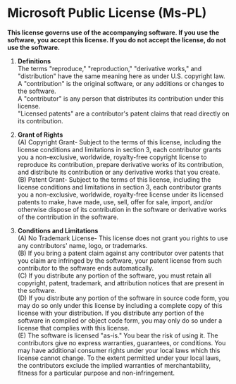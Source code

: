 Microsoft Public License (Ms-PL)
================================

**This license governs use of the accompanying software. If you use the software, you accept this license. If you do not
accept the license, do not use the software.**

1. **Definitions**  
   The terms "reproduce," "reproduction," "derivative works," and "distribution" have the same meaning here as under
   U.S. copyright law.  
   A "contribution" is the original software, or any additions or changes to the software.  
   A "contributor" is any person that distributes its contribution under this license.  
   "Licensed patents" are a contributor's patent claims that read directly on its contribution.

2. **Grant of Rights**  
   (A) Copyright Grant- Subject to the terms of this license, including the license conditions and limitations in
   section 3, each contributor grants you a non-exclusive, worldwide, royalty-free copyright license to reproduce its
   contribution, prepare derivative works of its contribution, and distribute its contribution or any derivative works
   that you create.  
   (B) Patent Grant- Subject to the terms of this license, including the license conditions and limitations in section
   3, each contributor grants you a non-exclusive, worldwide, royalty-free license under its licensed patents to make,
   have made, use, sell, offer for sale, import, and/or otherwise dispose of its contribution in the software or
   derivative works of the contribution in the software.

3. **Conditions and Limitations**  
   (A) No Trademark License- This license does not grant you rights to use any contributors' name, logo, or trademarks.  
   (B) If you bring a patent claim against any contributor over patents that you claim are infringed by the software,
   your patent license from such contributor to the software ends automatically.  
   (C) If you distribute any portion of the software, you must retain all copyright, patent, trademark, and attribution
   notices that are present in the software.  
   (D) If you distribute any portion of the software in source code form, you may do so only under this license by
   including a complete copy of this license with your distribution. If you distribute any portion of the software in
   compiled or object code form, you may only do so under a license that complies with this license.  
   (E) The software is licensed "as-is." You bear the risk of using it. The contributors give no express warranties,
   guarantees, or conditions. You may have additional consumer rights under your local laws which this license cannot
   change. To the extent permitted under your local laws, the contributors exclude the implied warranties of
   merchantability, fitness for a particular purpose and non-infringement.
